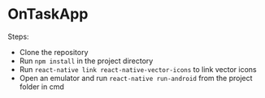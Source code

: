# OnTaskApp
Steps:
- Clone the repository
- Run `npm install` in the project directory
- Run `react-native link react-native-vector-icons` to link vector icons
- Open an emulator and run `react-native run-android` from the project folder in cmd 
